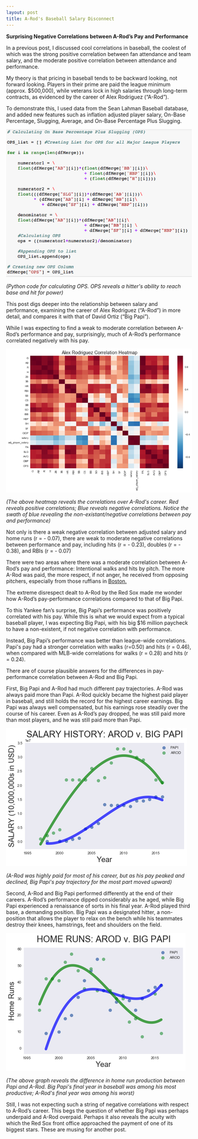 ```yaml
---
layout: post
title: A-Rod's Baseball Salary Disconnect
---
```


**Surprising Negative Correlations between A-Rod’s Pay and Performance**

In a previous post, I discussed cool correlations in baseball, the coolest of which was the strong positive correlation between fan attendance and team salary, and the moderate positive correlation between attendance and performance.

My theory is that pricing in baseball tends to be backward looking, not forward looking. Players in their prime are paid the league minimum (approx. $500,000), while veterans lock in high salaries through long-term contracts, as evidenced by the career of Alex Rodriguez (“A-Rod”).

To demonstrate this, I used data from the Sean Lahman Baseball database, and added new features such as inflation adjusted player salary, On-Base Percentage, Slugging, Average, and On-Base Percentage Plus Slugging.

![Heat](../images/AROD/code.png)

*(Python code for calculating OPS. OPS reveals a hitter's ability to reach base and hit for power)*

This post digs deeper into the relationship between salary and performance, examining the career of Alex Rodriguez (“A-Rod”) in more detail, and compares it with that of David Ortiz (“Big Papi”).

While I was expecting to find a weak to moderate correlation between A-Rod’s performance and pay, surprisingly, much of A-Rod’s performance correlated negatively with his pay.

![Heat](../images/AROD/ARODHEAT.png)

*(The above heatmap reveals the correlations over A-Rod's career.  Red reveals positive correlations; Blue reveals negative correlations. Notice the swath of blue revealing the non-existant/negative correlations between pay and performance)*

Not only is there a weak negative correlation between adjusted salary and home runs (r = - 0.07), there are weak to moderate negative correlations between performance and pay, including hits (r = - 0.23),  doubles (r = - 0.38),  and RBIs (r = - 0.07)

There were two areas where there was a moderate correlation between A-Rod’s pay and performance: Intentional walks and hits by pitch. The more A-Rod was paid, the more respect, if not anger, he received from opposing pitchers, especially from those ruffians in [Boston.](https://www.youtube.com/watch?v=dNvh8duFn3s)

The extreme disrespect dealt to A-Rod by the Red Sox made me wonder how A-Rod’s pay-performance correlations compared to that of Big Papi.

To this Yankee fan’s surprise, Big Papi’s performance was positively correlated with his pay.  While this is what we would expect from a typical baseball player, I was expecting Big Papi, with his big $16 million paycheck to have a non-existent, if not negative correlation with performance.

Instead, Big Papi’s performance was better than league-wide correlations. Papi's pay had a stronger correlation with walks (r=0.50) and hits (r = 0.46), when compared with MLB-wide correlations for walks (r = 0.28) and hits (r = 0.24).

There are of course plausible answers for the differences in pay-performance correlation between A-Rod and Big Papi.

First, Big Papi and A-Rod had much different pay trajectories. A-Rod was always paid more than Papi. A-Rod quickly became the highest paid player in baseball, and still holds the record for the highest career earnings. Big Papi was always well compensated, but his earnings rose steadily over the course of his career. Even as A-Rod’s pay dropped, he was still paid more than most players, and he was still paid more than Papi.

![Pay](../images/AROD/homers.png)

*(A-Rod was highly paid for most of his career, but as his pay peaked and declined, Big Papi's pay trajectory for the most part moved upward)*

Second, A-Rod and Big Papi performed differently at the end of their careers. A-Rod’s performance dipped considerably as he aged, while Big Papi experienced a renaissance of sorts in his final year.  A-Rod played third base, a demanding position. Big Papi was a designated hitter, a non-position that allows the player to relax on the bench while his teammates destroy their knees, hamstrings, feet and shoulders on the field.

![Pay](../images/AROD/Pay.png)

*(The above graph reveals the difference in home run production between Papi and A-Rod. Big Papi's final year in baseball was among his most productive; A-Rod's final year was among his worst)*

Still, I was not expecting such a string of negative correlations with respect to A-Rod’s career.  This begs the question of whether Big Papi was perhaps underpaid and A-Rod overpaid. Perhaps it also reveals the acuity with which the Red Sox front office approached the payment of one of its biggest stars. These are musing for another post.
